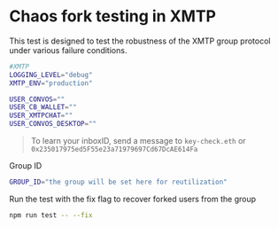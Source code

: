 # Chaos fork testing in XMTP

This test is designed to test the robustness of the XMTP group protocol under various failure conditions.

```bash
#XMTP
LOGGING_LEVEL="debug"
XMTP_ENV="production"

USER_CONVOS=""
USER_CB_WALLET=""
USER_XMTPCHAT=""
USER_CONVOS_DESKTOP=""
```

> To learn your inboxID, send a message to `key-check.eth` or `0x235017975ed5F55e23a71979697Cd67DcAE614Fa`

Group ID

```bash
GROUP_ID="the group will be set here for reutilization"
```

Run the test with the fix flag to recover forked users from the group

```bash
npm run test -- --fix
```
